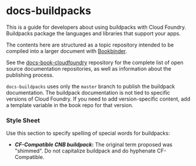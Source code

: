 # docs-buildpacks

This is a guide for developers about using buildpacks with Cloud Foundry.
Buildpacks package the languages and libraries that support your apps.

The contents here are structured as a topic repository intended to be
compiled into a larger document with [Bookbinder](http://github.com/cloudfoundry-incubator/bookbinder).

See the [docs-book-cloudfoundry](http://github.com/cloudfoundry/docs-book-cloudfoundry)
repository for the complete list of open source documentation repositories, as well as information about the publishing process.

`docs-buildpacks` uses only the `master` branch to publish the buildpack documentation. The buildpack documentation is not tied to specific versions of Cloud Foundry. If you need to add version-specific content, add a template variable in the book repo for that version.

### Style Sheet

Use this section to specify spelling of special words for buildpacks:

+ **_CF-Compatible CNB buildpack_:** The original term proposed was "shimmed".
    Do not capitalize buildpack and do hyphenate CF-Compatible.
